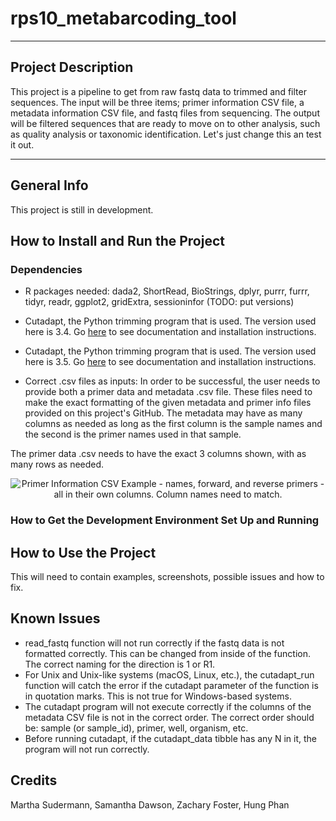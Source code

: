 # rps10_metabarcoding_tool
***

## Project Description

This project is a pipeline to get from raw fastq data to trimmed and filter sequences. The input will be three items; primer information CSV file, a metadata information CSV file, and fastq files from sequencing. The output will be filtered sequences that are ready to move on to other analysis, such as quality analysis or taxonomic identification. Let's just change this an test it out. 

***

## General Info

This project is still in development.

## How to Install and Run the Project 

### Dependencies 

* R packages needed: dada2, ShortRead, BioStrings, dplyr, purrr, furrr, tidyr, readr, ggplot2, gridExtra, sessioninfor (TODO: put versions)


* Cutadapt, the Python trimming program that is used. The version used here is 3.4. Go [here](https://cutadapt.readthedocs.io/en/stable/) to see documentation and installation instructions.

* Cutadapt, the Python trimming program that is used. The version used here is 3.5. Go [here](https://cutadapt.readthedocs.io/en/stable/) to see documentation and installation instructions.


* Correct .csv files as inputs: In order to be successful, the user needs to provide both a primer data and metadata .csv file. These files need to make the exact formatting of the given metadata and primer info files provided on this project's GitHub. The metadata may have as many columns as needed as long as the first column is the sample names and the second is the primer names used in that sample. 

The primer data .csv needs to have the exact 3 columns shown, with as many rows as needed. 

<center>

![Primer Information CSV Example - names, forward, and reverse primers - all in their own columns. Column names need to match.](https://github.com/grunwaldlab/rps10_metabarcoding_tool/blob/main/screen_shots/primer_example.PNG) 
  
</center>


### How to Get the Development Environment Set Up and Running

## How to Use the Project

This will need to contain examples, screenshots, possible issues and how to fix. 

## Known Issues
* read_fastq function will not run correctly if the fastq data is not formatted correctly. This can be changed from inside of the function. The correct naming for the direction is 1 or R1.
* For Unix and Unix-like systems (macOS, Linux, etc.), the cutadapt_run function will catch the error if the cutadapt parameter of the function is in quotation marks. This is not true for Windows-based systems. 
* The cutadapt program will not execute correctly if the columns of the metadata CSV file is not in the correct order. The correct order should be: sample (or sample_id), primer, well, organism, etc.
* Before running cutadapt, if the cutadapt_data tibble has any N in it, the program will not run correctly.

## Credits 
Martha Sudermann, Samantha Dawson, Zachary Foster, Hung Phan


